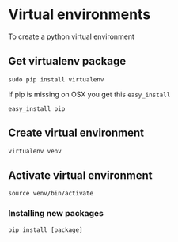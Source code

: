 # Virtual environments
To create a python virtual environment

## Get virtualenv package
```
sudo pip install virtualenv
```
If pip is missing on OSX you get this `easy_install`
```
easy_install pip
```

## Create virtual environment
```
virtualenv venv
```

## Activate virtual environment
```
source venv/bin/activate
```

### Installing new packages
```
pip install [package]
```
